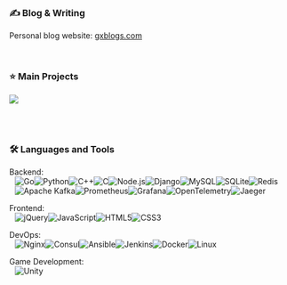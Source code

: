 ### ✍ Blog & Writing

Personal blog website: [gxblogs.com](https://gxblogs.com)

<br>

### ⭐️ Main Projects 

<a href="https://github.com/gw-gong/code-comment-analyzer">
  <img align="center" src="https://github-readme-stats.vercel.app/api/pin/?username=gw-gong&repo=code-comment-analyzer&title_color=ffffff&text_color=c5c6cc&icon_color=2bbc8a&bg_color=1d1f21" />
</a>

<br><br>

### 🛠️ Languages and Tools

Backend:
<p style="display: flex; flex-wrap: wrap; margin: 10px; margin-top: -14px;">
  <img alt="Go" src="https://img.shields.io/badge/-Go-00ADD8?style=flat-square&logo=go&logoColor=white" />
  <img alt="Python" src="https://img.shields.io/badge/-Python-3776AB?style=flat-square&logo=python&logoColor=white" />
  <img alt="C++" src="https://img.shields.io/badge/-C++-00599C?style=flat-square&logo=cplusplus&logoColor=white" />
  <img alt="C" src="https://img.shields.io/badge/-C-A8B9CC?style=flat-square&logo=c&logoColor=white" />
  <img alt="Node.js" src="https://img.shields.io/badge/-Node.js-339933?style=flat-square&logo=nodedotjs&logoColor=white" />
  <img alt="Django" src="https://img.shields.io/badge/-Django-092E20?style=flat-square&logo=django&logoColor=white" />
  <img alt="MySQL" src="https://img.shields.io/badge/-MySQL-4479A1?style=flat-square&logo=mysql&logoColor=white" />
  <img alt="SQLite" src="https://img.shields.io/badge/-SQLite-003B57?style=flat-square&logo=sqlite&logoColor=white" />
  <img alt="Redis" src="https://img.shields.io/badge/-Redis-DC382D?style=flat-square&logo=redis&logoColor=white" />
  <img alt="Apache Kafka" src="https://img.shields.io/badge/-Apache%20Kafka-231F20?style=flat-square&logo=apachekafka&logoColor=white" />
  <img alt="Prometheus" src="https://img.shields.io/badge/-Prometheus-E6522C?style=flat-square&logo=prometheus&logoColor=white" />
  <img alt="Grafana" src="https://img.shields.io/badge/-Grafana-F46800?style=flat-square&logo=grafana&logoColor=white" />
  <img alt="OpenTelemetry" src="https://img.shields.io/badge/-OpenTelemetry-000000?style=flat-square&logo=opentelemetry&logoColor=white" />
  <img alt="Jaeger" src="https://img.shields.io/badge/-Jaeger-66CFE3?style=flat-square&logo=jaeger&logoColor=white" />
</p>

Frontend:
<p style="display: flex; flex-wrap: wrap; margin: 10px; margin-top: -14px;">
  <img alt="jQuery" src="https://img.shields.io/badge/-jQuery-0769AD?style=flat-square&logo=jquery&logoColor=white" />
  <img alt="JavaScript" src="https://img.shields.io/badge/-JavaScript-F7DF1E?style=flat-square&logo=javascript&logoColor=black" />
  <img alt="HTML5" src="https://img.shields.io/badge/-HTML5-E34F26?style=flat-square&logo=html5&logoColor=white" />
  <img alt="CSS3" src="https://img.shields.io/badge/-CSS3-1572B6?style=flat-square&logo=css3&logoColor=white" />
</p>

DevOps:
<p style="display: flex; flex-wrap: wrap; margin: 10px; margin-top: -14px;">
  <img alt="Nginx" src="https://img.shields.io/badge/-Nginx-009639?style=flat-square&logo=nginx&logoColor=white" />
  <img alt="Consul" src="https://img.shields.io/badge/-Consul-F24C1E?style=flat-square&logo=consul&logoColor=white" />
  <img alt="Ansible" src="https://img.shields.io/badge/-Ansible-EE0000?style=flat-square&logo=ansible&logoColor=white" />
  <img alt="Jenkins" src="https://img.shields.io/badge/-Jenkins-D24939?style=flat-square&logo=jenkins&logoColor=black" />
  <img alt="Docker" src="https://img.shields.io/badge/-Docker-2496ED?style=flat-square&logo=docker&logoColor=white" />
  <img alt="Linux" src="https://img.shields.io/badge/-Linux-FCC624?style=flat-square&logo=linux&logoColor=black" />
</p>

Game Development:
<p style="display: flex; flex-wrap: wrap; margin: 10px; margin-top: -14px;">
  <img alt="Unity" src="https://img.shields.io/badge/-Unity-000000?style=flat-square&logo=unity&logoColor=white" />
</p>

